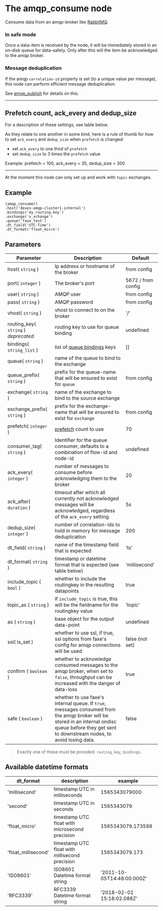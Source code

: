 The amqp_consume node
=====================

Consume data from an amqp-broker like [RabbitMQ](https://www.rabbitmq.com).

### In safe mode
Once a data-item is received by the node, it will be immediately stored in an on-disk queue for data-safety.
Only after this will the item be acknowledged to the amqp broker.

### Message deduplication
If the amqp `correlation-id` property is set (to a unique value per message), this node can perform efficient message deduplication.

See [amqp_publish](amqp_publish.md) for details on this.

-----------

## Prefetch count, ack_every and dedup_size
For a description of these settings, see table below.

As they relate to one another in some kind, here is a rule of thumb for how to set `ack_every` and `dedup_size`
when `prefetch` is changed:

* set `ack_every` to one third of `prefetch`
* set `dedup_size` to 3 times the `prefetch` value

Example: prefetch = 100, ack_every = 35, dedup_size = 300

-------------

At the moment this node can only set up and work with `topic` exchanges.


Example
-------
```dfs  
|amqp_consume()
.host('deves-amqp-cluster1.internal') 
.bindings('my.routing.key')
.exchange('x_xchange')
.queue('faxe_test')
.dt_field('UTC-Time')
.dt_format('float_micro')
```

Parameters
----------

| Parameter                            | Description                                                                                                                                                                                        | Default            |
|--------------------------------------|----------------------------------------------------------------------------------------------------------------------------------------------------------------------------------------------------|--------------------|
| host( `string` )                     | Ip address or hostname of the broker                                                                                                                                                               | from config        |
| port( `integer` )                    | The broker's port                                                                                                                                                                                  | 5672 / from config |
| user( `string` )                     | AMQP user                                                                                                                                                                                          | from config        |
| pass( `string` )                     | AMQP password                                                                                                                                                                                      | from config        |
| vhost( `string` )                    | vhost to connect to on the broker                                                                                                                                                                  | '/'                |
| routing_key( `string` ) _deprecated_ | routing key to use for queue binding                                                                                                                                                               | undefined          |
| bindings( `string_list` )            | list of [queue bindings](https://www.cloudamqp.com/blog/part4-rabbitmq-for-beginners-exchanges-routing-keys-bindings.html) keys                                                                    | []                 |
| queue( `string` )                    | name of the queue to bind to the exchange                                                                                                                                                          |                    |
| queue_prefix( `string` )             | prefix for the queue-name that will be ensured to exist for `queue`                                                                                                                                | from config        |
| exchange( `string` )                 | name of the exchange to bind to the source exchange                                                                                                                                                |                    |
| exchange_prefix( `string` )          | prefix for the exchange-name that will be ensured to exist for `exchange`                                                                                                                          | from config        |
| prefetch( `integer` )                | [prefetch](https://www.rabbitmq.com/consumer-prefetch.html) count to use                                                                                                                           | 70                 |
| consumer_tag( `string` )             | Identifier for the queue consumer, defaults to a combination of flow-id and node-id                                                                                                                | undefined          |
| ack_every( `integer` )               | number of messages to consume before acknowledging them to the broker                                                                                                                              | 20                 |
| ack_after( `duration` )              | timeout after which all currently not acknowledged messages will be acknowledged, regardless of the `ack_every` setting                                                                            | 5s                 |
| dedup_size( `integer` )              | number of correlation-ids to hold in memory for message deduplication                                                                                                                              | 200                |
| dt_field( `string` )                 | name of the timestamp field that is expected                                                                                                                                                       | 'ts'               |
| dt_format( `string` )                | timestamp or datetime format that is expected (see table below)                                                                                                                                    | 'millisecond'      |
| include_topic ( `bool` )             | whether to include the routingkey in the resulting datapoints                                                                                                                                      | true               |
| topic_as ( `string` )                | if `include_topic` is true, this will be the fieldname for the routingkey value                                                                                                                    | 'topic'            |
| as ( `string` )                      | base object for the output data-point                                                                                                                                                              | undefined          |
| ssl( is_set )                        | whether to use ssl, if true, ssl options from faxe's config for amqp connections will be used                                                                                                      | false (not set)    |
| confirm ( `boolean` )                | whether to acknowledge consumed messages to the amqp broker, when set to `false`, throughput can be increased with the danger of data-loss                                                         | true               |
| safe ( `boolean` )                   | whether to use faxe's internal queue. If `true`, messages consumed from the amqp broker will be stored in an internal ondisc queue before they get sent to downstream nodes, to avoid losing data. | false              |

> Exactly one of these must be provided: `routing_key`, `bindings`.

Available datetime formats
--------------------------

| dt_format           | description                                    | example                    |
|---------------------|------------------------------------------------|----------------------------|
| 'millisecond'       | timestamp UTC in milliseconds                  | 1565343079000              |
| 'second'            | timestamp UTC in seconds                       | 1565343079                 |
| 'float_micro'       | timestamp UTC float with microsecond precision | 1565343079.173588          |
| 'float_millisecond' | timestamp UTC float with millisecond precision | 1565343079.173             |
| 'ISO8601'           | ISO8601 Datetime format string                 | '2011-10-05T14:48:00.000Z' |
| 'RFC3339'           | RFC3339 Datetime format string                 | '2018-02-01 15:18:02.088Z' |


